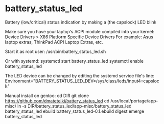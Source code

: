 # battery_status_led
Battery (low/critical) status indication by making a (the capslock) LED blink

Make sure you have your laptop's ACPI module compiled into your kernel:
Device Drivers > X86 Platform Specific Device Drivers
For example: Asus laptop extras, ThinkPad ACPI Laptop Extras, etc.

Start it as root user:
/usr/bin/battery_status_led.sh

Or with systemd:
systemctl start battery_status_led
systemctl enable battery_status_led

The LED device can be changed by editing the systemd service file's line:
Environment="BATTERY_STATUS_LED_DEV=/sys/class/leds/input4\:\:capslock"

Manual install on gentoo:
cd DIR
git clone https://github.com/dmatetelki/battery_status_led
cd /usr/local/portage/app-misc/
ln -s DIR/battery_status_led/app-misc/battery_status_led  battery_status_led
ebuild battery_status_led-0.1.ebuild digest
emerge battery_status_led
